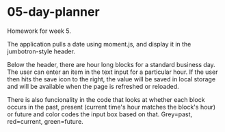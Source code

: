 # 05-day-planner
Homework for week 5.  

The application pulls a date using moment.js, and display it in the 
jumbotron-style header.

Below the header, there are hour long blocks for a standard business day.
The user can enter an item in the text input for a particular hour.  If the
user then hits the save icon to the right, the value will be saved in local storage and will be available when the page is refreshed or reloaded.

There is also funcionality in the code that looks at whether each block occurs in the past, present (current time's hour matches the block's hour) or future and color codes the input box based on that.  Grey=past, red=current, green=future.



